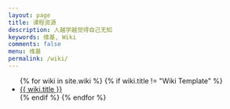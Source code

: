 ```yaml
---
layout: page
title: 课程资源
description: 人越学越觉得自己无知
keywords: 维基, Wiki
comments: false
menu: 维基
permalink: /wiki/
---
```


<ul class="listing">
{% for wiki in site.wiki %}
{% if wiki.title != "Wiki Template" %}
<li class="listing-item"><a href="{{ site.url }}{{ wiki.url }}">{{ wiki.title }}</a></li>
{% endif %}
{% endfor %}
</ul>
